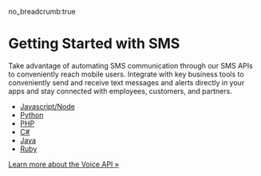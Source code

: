 no_breadcrumb:true

# Getting Started with SMS

Take advantage of automating SMS communication through our SMS APIs to conveniently reach mobile users. Integrate with key business tools to conveniently send and receive text messages and alerts directly in your apps and stay connected with employees, customers, and partners.

* [Javascript/Node](./node/)
* [Python](./python/)
* [PHP](./php/)
* [C#](./c-sharp/)
* [Java](./java/)
* [Ruby](./ruby/)

<a class="btn btn-primary" href="https://developers.ringcentral.com/api-products/sms">Learn more about the Voice API &raquo;</a>
